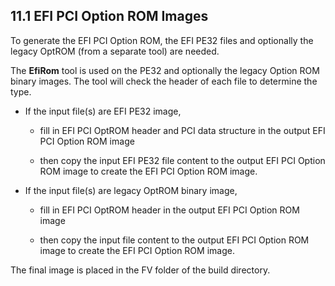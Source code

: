 <!--- @file
  11.1 EFI PCI Option ROM Images

  Copyright (c) 2008-2017, Intel Corporation. All rights reserved.<BR>

  Redistribution and use in source (original document form) and 'compiled'
  forms (converted to PDF, epub, HTML and other formats) with or without
  modification, are permitted provided that the following conditions are met:

  1) Redistributions of source code (original document form) must retain the
     above copyright notice, this list of conditions and the following
     disclaimer as the first lines of this file unmodified.

  2) Redistributions in compiled form (transformed to other DTDs, converted to
     PDF, epub, HTML and other formats) must reproduce the above copyright
     notice, this list of conditions and the following disclaimer in the
     documentation and/or other materials provided with the distribution.

  THIS DOCUMENTATION IS PROVIDED BY TIANOCORE PROJECT "AS IS" AND ANY EXPRESS OR
  IMPLIED WARRANTIES, INCLUDING, BUT NOT LIMITED TO, THE IMPLIED WARRANTIES OF
  MERCHANTABILITY AND FITNESS FOR A PARTICULAR PURPOSE ARE DISCLAIMED. IN NO
  EVENT SHALL TIANOCORE PROJECT  BE LIABLE FOR ANY DIRECT, INDIRECT, INCIDENTAL,
  SPECIAL, EXEMPLARY, OR CONSEQUENTIAL DAMAGES (INCLUDING, BUT NOT LIMITED TO,
  PROCUREMENT OF SUBSTITUTE GOODS OR SERVICES; LOSS OF USE, DATA, OR PROFITS;
  OR BUSINESS INTERRUPTION) HOWEVER CAUSED AND ON ANY THEORY OF LIABILITY,
  WHETHER IN CONTRACT, STRICT LIABILITY, OR TORT (INCLUDING NEGLIGENCE OR
  OTHERWISE) ARISING IN ANY WAY OUT OF THE USE OF THIS DOCUMENTATION, EVEN IF
  ADVISED OF THE POSSIBILITY OF SUCH DAMAGE.

-->

## 11.1 EFI PCI Option ROM Images

To generate the EFI PCI Option ROM, the EFI PE32 files and optionally the
legacy OptROM (from a separate tool) are needed.

The **EfiRom** tool is used on the PE32 and optionally the legacy Option ROM
binary images. The tool will check the header of each file to determine the
type.

* If the input file(s) are EFI PE32 image,

  - fill in EFI PCI OptROM header and PCI data structure in the output EFI PCI
    Option ROM image

  - then copy the input EFI PE32 file content to the output EFI PCI Option ROM
    image to create the EFI PCI Option ROM image.

* If the input file(s) are legacy OptROM binary image,

  - fill in EFI PCI OptROM header in the output EFI PCI Option ROM image

  - then copy the input file content to the output EFI PCI Option ROM image to
    create the EFI PCI Option ROM image.

The final image is placed in the FV folder of the build directory.
